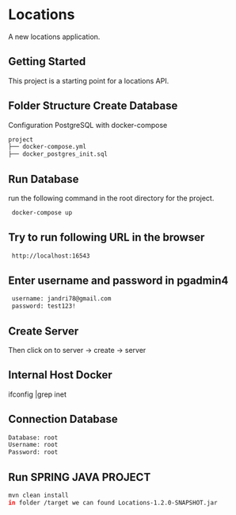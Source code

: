 # Locations

A new locations application.

## Getting Started
This project is a starting point for a locations API.

## Folder Structure Create Database
Configuration PostgreSQL with docker-compose
```bash
project
├── docker-compose.yml
├── docker_postgres_init.sql
```

## Run  Database
run the following command in the root directory for the project.
```bash
 docker-compose up
```

## Try to run following URL in the browser
```bash
 http://localhost:16543
```

## Enter username and password in pgadmin4
```bash
 username: jandri78@gmail.com
 password: test123!
```

## Create Server
Then click on to server -> create -> server


## Internal Host Docker
ifconfig |grep inet


## Connection Database
```bash
Database: root
Username: root
Password: root
```
## Run SPRING JAVA PROJECT
```bash
mvn clean install
in folder /target we can found Locations-1.2.0-SNAPSHOT.jar
```

